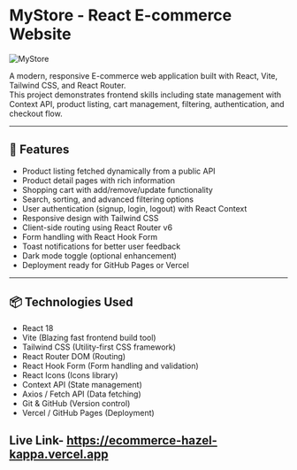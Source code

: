 # MyStore - React E-commerce Website

![MyStore](https://ecommerce-hazel-kappa.vercel.app) <!-- Optional: add a project banner image -->

A modern, responsive E-commerce web application built with React, Vite, Tailwind CSS, and React Router.  
This project demonstrates frontend skills including state management with Context API, product listing, cart management, filtering, authentication, and checkout flow.

---

## 🚀 Features

- Product listing fetched dynamically from a public API
- Product detail pages with rich information
- Shopping cart with add/remove/update functionality
- Search, sorting, and advanced filtering options
- User authentication (signup, login, logout) with React Context
- Responsive design with Tailwind CSS
- Client-side routing using React Router v6
- Form handling with React Hook Form
- Toast notifications for better user feedback
- Dark mode toggle (optional enhancement)
- Deployment ready for GitHub Pages or Vercel

---

## 📦 Technologies Used

- React 18
- Vite (Blazing fast frontend build tool)
- Tailwind CSS (Utility-first CSS framework)
- React Router DOM (Routing)
- React Hook Form (Form handling and validation)
- React Icons (Icons library)
- Context API (State management)
- Axios / Fetch API (Data fetching)
- Git & GitHub (Version control)
- Vercel / GitHub Pages (Deployment)

## Live Link- https://ecommerce-hazel-kappa.vercel.app
